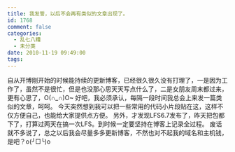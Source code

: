 ```yaml
---
title: 我发誓，以后不会再有类似的文章出现了。
id: 1768
comment: false
categories:
  - 乱七八糟
  - 未分类
date: 2010-11-19 09:49:00
tags:
---
```


自从开博刚开始的时候能持续的更新博客，已经很久很久没有打理了，一是因为工作了，虽然不是很忙，但是也没那心思天天写点什么了，二是女朋友周末都过来，更有心思了，O(∩_∩)O~
好吧，我必须承认，每隔一段时间我总会上来发一篇类似的文章，呵呵。
今天突然想到我可以把一些常用的代码小片段贴在这，这样不仅方便自己，也能给大家提供点方便。
另外，才发现LFS6.7发布了，昨天把包都下了，打算过两天在搞一次LFS。到时候一定要坚持在博客上记录全过程。
废话就不多说了，总之以后我会尽量多多更新博客，不然也对不起我的域名和主机钱，是吧？o(╯□╰)o
